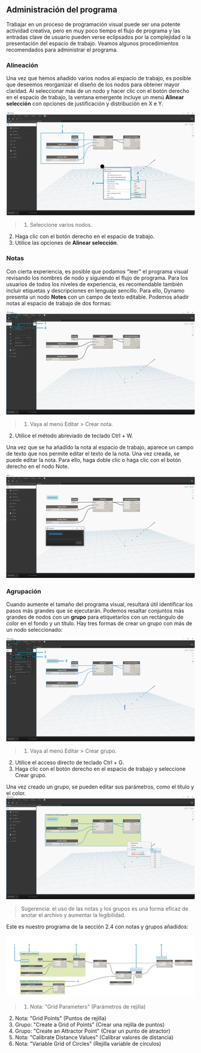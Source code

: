 

## Administración del programa

Trabajar en un proceso de programación visual puede ser una potente actividad creativa, pero en muy poco tiempo el flujo de programa y las entradas clave de usuario pueden verse eclipsados por la complejidad o la presentación del espacio de trabajo. Veamos algunos procedimientos recomendados para administrar el programa.

### Alineación

Una vez que hemos añadido varios nodos al espacio de trabajo, es posible que deseemos reorganizar el diseño de los nodos para obtener mayor claridad. Al seleccionar más de un nodo y hacer clic con el botón derecho en el espacio de trabajo, la ventana emergente incluye un menú **Alinear selección** con opciones de justificación y distribución en X e Y.

![Alinear](images/3-4/00-Align.png)

> 1. Seleccione varios nodos.
2. Haga clic con el botón derecho en el espacio de trabajo.
3. Utilice las opciones de **Alinear selección**.

### Notas

Con cierta experiencia, es posible que podamos "leer" el programa visual revisando los nombres de nodo y siguiendo el flujo de programa. Para los usuarios de todos los niveles de experiencia, es recomendable también incluir etiquetas y descripciones en lenguaje sencillo. Para ello, Dynamo presenta un nodo **Notes** con un campo de texto editable. Podemos añadir notas al espacio de trabajo de dos formas:

![Notas](images/3-4/01-Notes01.png)

> 1. Vaya al menú Editar > Crear nota.
2. Utilice el método abreviado de teclado Ctrl + W.

Una vez que se ha añadido la nota al espacio de trabajo, aparece un campo de texto que nos permite editar el texto de la nota. Una vez creada, se puede editar la nota. Para ello, haga doble clic o haga clic con el botón derecho en el nodo Note.

![Edición de notas](images/3-4/02-Notes02.png)

### Agrupación

Cuando aumente el tamaño del programa visual, resultará útil identificar los pasos más grandes que se ejecutarán. Podemos resaltar conjuntos más grandes de nodos con un **grupo** para etiquetarlos con un rectángulo de color en el fondo y un título. Hay tres formas de crear un grupo con más de un nodo seleccionado:

![Grupos](images/3-4/04-Groups01.png)

> 1. Vaya al menú Editar > Crear grupo.
2. Utilice el acceso directo de teclado Ctrl + G.
3. Haga clic con el botón derecho en el espacio de trabajo y seleccione Crear grupo.

Una vez creado un grupo, se pueden editar sus parámetros, como el título y el color. ![Configuración de grupo](images/3-4/05-Groups02.png)

> Sugerencia: el uso de las notas y los grupos es una forma eficaz de anotar el archivo y aumentar la legibilidad.

Este es nuestro programa de la sección 2.4 con notas y grupos añadidos:

![Ejemplo de agrupación](images/3-4/03-Groups00.png)

> 1. Nota: "Grid Parameters" (Parámetros de rejilla)
2. Nota: "Grid Points" (Puntos de rejilla)
3. Grupo: "Create a Grid of Points" (Crear una rejilla de puntos)
4. Grupo: "Create an Attractor Point" (Crear un punto de atractor)
5. Nota: "Calibrate Distance Values" (Calibrar valores de distancia)
6. Nota: "Variable Grid of Circles" (Rejilla variable de círculos)

